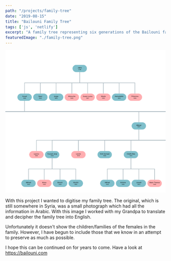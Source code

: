```yaml
---
path: "/projects/family-tree"
date: "2019-08-15"
title: "Bailouni Family Tree"
tags: ['js', 'netlify']
excerpt: "A family tree representing six generations of the Bailouni family."
featuredImage: "./family-tree.png"
---
```

![Bailouni Family Tree Image](./family-tree.png)

With this project I wanted to digitise my family tree. The original, which is still somewhere in Syria, was a small photograph which had all the information in Arabic.
With this image I worked with my Grandpa to translate and decipher the family tree into English.

Unfortunately it doesn't show the children/families of the females in the family. However, I have begun to include those that we know in an attempt to preserve as much as possible.

I hope this can be continued on for years to come. Have a look at <https://bailouni.com>
